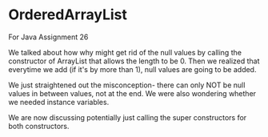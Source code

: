 # OrderedArrayList

For Java Assignment 26

We talked about how why might get rid of the null values by calling the constructor of ArrayList that allows the length to be 0. Then we realized that everytime we add (if it's by more than 1), null values are going to be added. 

We just straightened out the misconception- there can only NOT be null values in between values, not at the end. We were also wondering whether we needed instance variables. 

We are now discussing potentially just calling the super constructors for both constructors. 

